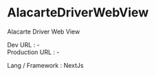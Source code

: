 # AlacarteDriverWebView
Alacarte Driver Web View

Dev URL : - \
Production URL : -

Lang / Framework : NextJs
